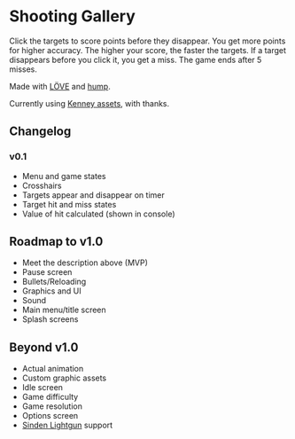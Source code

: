 # Shooting Gallery

Click the targets to score points before they disappear. You get more points for higher accuracy. The higher your score, the faster the targets. If a target disappears before you click it, you get a miss. The game ends after 5 misses.

Made with [LÖVE](https://love2d.org "LÖVE - Free 2D Game Engine") and [hump](https://github.com/vrld/hump "Helper Utilities for a Multitude of Problems").

Currently using [Kenney assets](https://www.kenney.nl/assets), with thanks.

## Changelog

### v0.1
+ Menu and game states
+ Crosshairs
+ Targets appear and disappear on timer
+ Target hit and miss states
+ Value of hit calculated (shown in console)

## Roadmap to v1.0
+ Meet the description above (MVP)
+ Pause screen
+ Bullets/Reloading
+ Graphics and UI
+ Sound
+ Main menu/title screen
+ Splash screens

## Beyond v1.0
+ Actual animation
+ Custom graphic assets
+ Idle screen
+ Game difficulty
+ Game resolution
+ Options screen
+ [Sinden Lightgun](https://www.sindenlightgun.com/) support
